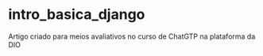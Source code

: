 # intro_basica_django
Artigo criado para meios avaliativos no curso de ChatGTP na plataforma da DIO
